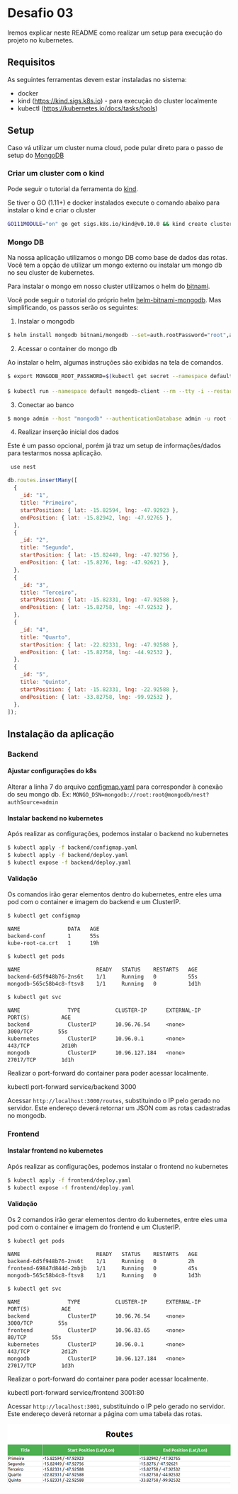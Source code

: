 # Desafio 03

Iremos explicar neste README como realizar um setup para execução do projeto no kubernetes.

## Requisitos

As seguintes ferramentas devem estar instaladas no sistema:

- docker
- kind (https://kind.sigs.k8s.io) - para execução do cluster localmente
- kubectl (https://kubernetes.io/docs/tasks/tools)

## Setup

Caso vá utilizar um cluster numa cloud, pode pular direto para o passo de setup do [MongoDB](#Mongo-DB)

### Criar um cluster com o kind

Pode seguir o tutorial da ferramenta do [kind](https://kind.sigs.k8s.io).

Se tiver o GO (1.11+) e docker instalados execute o comando abaixo para instalar o kind e criar o cluster

```bash
GO111MODULE="on" go get sigs.k8s.io/kind@v0.10.0 && kind create cluster
```

### Mongo DB

Na nossa aplicação utilizamos o mongo DB como base de dados das rotas.
Você tem a opção de utilizar um mongo externo ou instalar um mongo db no seu cluster de kubernetes.

Para instalar o mongo em nosso cluster utilizamos o helm do [bitnami][helm-bitnami-mongodb].

Você pode seguir o tutorial do próprio helm [helm-bitnami-mongodb]. Mas simplificando, os passos serão os seguintes:

1. Instalar o mongodb

```bash
$ helm install mongodb bitnami/mongodb --set=auth.rootPassword="root",auth.database="nest",auth.username="root"
```

2. Acessar o container do mongo db

Ao instalar o helm, algumas instruções são exibidas na tela de comandos.

```bash
$ export MONGODB_ROOT_PASSWORD=$(kubectl get secret --namespace default mongodb -o jsonpath="{.data.mongodb-root-password}" | base64 --decode)

$ kubectl run --namespace default mongodb-client --rm --tty -i --restart='Never' --env="MONGODB_ROOT_PASSWORD=$MONGODB_ROOT_PASSWORD" --image docker.io/bitnami/mongodb:4.4.5-debian-10-r0 --command -- bash
```

3. Conectar ao banco

```bash
$ mongo admin --host "mongodb" --authenticationDatabase admin -u root -p $MONGODB_ROOT_PASSWORD
```

4. Realizar inserção inicial dos dados

Este é um passo opcional, porém já traz um setup de informações/dados para testarmos nossa aplicação.

```
 use nest
```

```js
db.routes.insertMany([
  {
    _id: "1",
    title: "Primeiro",
    startPosition: { lat: -15.82594, lng: -47.92923 },
    endPosition: { lat: -15.82942, lng: -47.92765 },
  },
  {
    _id: "2",
    title: "Segundo",
    startPosition: { lat: -15.82449, lng: -47.92756 },
    endPosition: { lat: -15.8276, lng: -47.92621 },
  },
  {
    _id: "3",
    title: "Terceiro",
    startPosition: { lat: -15.82331, lng: -47.92588 },
    endPosition: { lat: -15.82758, lng: -47.92532 },
  },
  {
    _id: "4",
    title: "Quarto",
    startPosition: { lat: -22.82331, lng: -47.92588 },
    endPosition: { lat: -15.82758, lng: -44.92532 },
  },
  {
    _id: "5",
    title: "Quinto",
    startPosition: { lat: -15.82331, lng: -22.92588 },
    endPosition: { lat: -33.82758, lng: -99.92532 },
  },
]);
```

## Instalação da aplicação

### Backend

#### Ajustar configurações do k8s

Alterar a linha 7 do arquivo [configmap.yaml](backend/configmap.yaml) para corresponder à conexão do seu mongo db.
Ex: `MONGO_DSN=mongodb://root:root@mongodb/nest?authSource=admin`

#### Instalar backend no kubernetes

Após realizar as configurações, podemos instalar o backend no kubernetes

```bash
$ kubectl apply -f backend/configmap.yaml
$ kubectl apply -f backend/deploy.yaml
$ kubectl expose -f backend/deploy.yaml
```

#### Validação

Os comandos irão gerar elementos dentro do kubernetes, entre eles uma pod com o container e imagem do backend e um ClusterIP.

    $ kubectl get configmap

```console
NAME               DATA   AGE
backend-conf       1      55s
kube-root-ca.crt   1      19h
```

    $ kubectl get pods

```console
NAME                        READY   STATUS    RESTARTS   AGE
backend-6d5f948b76-2ns6t    1/1     Running   0          55s
mongodb-565c58b4c8-ftsv8    1/1     Running   0          1d1h
```

    $ kubectl get svc

```console
NAME               TYPE           CLUSTER-IP      EXTERNAL-IP      PORT(S)          AGE
backend            ClusterIP      10.96.76.54     <none>           3000/TCP        55s
kubernetes         ClusterIP      10.96.0.1       <none>           443/TCP          2d10h
mongodb            ClusterIP      10.96.127.184   <none>           27017/TCP        1d1h
```

Realizar o port-forward do container para poder acessar localmente.

kubectl port-forward service/backend 3000

Acessar `http://localhost:3000/routes`, substituindo o IP pelo gerado no servidor.
Este endereço deverá retornar um JSON com as rotas cadastradas no mongodb.

### Frontend

#### Instalar frontend no kubernetes

Após realizar as configurações, podemos instalar o frontend no kubernetes

```bash
$ kubectl apply -f frontend/deploy.yaml
$ kubectl expose -f frontend/deploy.yaml
```

#### Validação

Os 2 comandos irão gerar elementos dentro do kubernetes, entre eles uma pod com o container e imagem do frontend e um ClusterIP.

    $ kubectl get pods

```console
NAME                        READY   STATUS    RESTARTS   AGE
backend-6d5f948b76-2ns6t    1/1     Running   0          2h
frontend-69847d844d-2mbjb   1/1     Running   0          45s
mongodb-565c58b4c8-ftsv8    1/1     Running   0          1d3h
```

    $ kubectl get svc

```console
NAME               TYPE           CLUSTER-IP      EXTERNAL-IP      PORT(S)          AGE
backend            ClusterIP      10.96.76.54     <none>           3000/TCP        55s
frontend           ClusterIP      10.96.83.65     <none>           80/TCP        55s
kubernetes         ClusterIP      10.96.0.1       <none>           443/TCP          2d12h
mongodb            ClusterIP      10.96.127.184   <none>           27017/TCP        1d3h
```

Realizar o port-forward do container para poder acessar localmente.

kubectl port-forward service/frontend 3001:80

Acessar `http://localhost:3001`, substituindo o IP pelo gerado no servidor.
Este endereço deverá retornar a página com uma tabela das rotas.

![tela de rotas](doc/rotas_front.png)

[//]: # "These are reference links used in the body of this note and get stripped out when the markdown processor does its job. There is no need to format nicely because it shouldn't be seen. Thanks SO - http://stackoverflow.com/questions/4823468/store-comments-in-markdown-syntax"
[lb-kind]: https://kind.sigs.k8s.io/docs/user/loadbalancer
[helm-bitnami-mongodb]: https://github.com/bitnami/charts/tree/master/bitnami/mongodb

